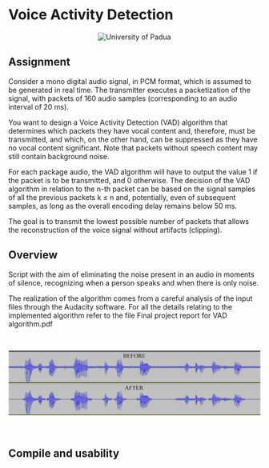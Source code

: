 # Voice Activity Detection

<p align="center">
    <img src="https://www.unidformazione.com/wp-content/uploads/2018/04/unipd-universita-di-padova.png" width="250" alt="University of Padua"/>
</p>

## Assignment

Consider a mono digital audio signal, in PCM format, which is assumed to be generated in real time. The transmitter executes a packetization of the signal, with packets of 160 audio samples (corresponding to an audio interval of 20 ms).

You want to design a Voice Activity Detection (VAD) algorithm that determines which packets they have vocal content and, therefore, must be transmitted, and which, on the other hand, can be suppressed as they have no vocal content significant. Note that packets without speech content may still contain background noise.

For each package audio, the VAD algorithm will have to output the value 1 if the packet is to be transmitted, and 0 otherwise. The decision of the VAD algorithm in relation to the n-th packet can be based on the signal samples of all the previous packets k ≤ n and, potentially, even of subsequent samples, as long as the overall encoding delay remains below 50 ms.

The goal is to transmit the lowest possible number of packets that allows the reconstruction of the voice signal without artifacts (clipping).

## Overview

Script with the aim of eliminating the noise present in an audio in moments of silence, recognizing when a person speaks and when there is only noise.

The realization of the algorithm comes from a careful analysis of the input files through the Audacity software. For all the details relating to the implemented algorithm refer to the file Final project report for VAD algorithm.pdf

&nbsp;
<p align="center">
 <a href="https://github.com/pietrovalente/Voice-Activity-Detection-multimedia/blob/main/images/Sample.png"><img src="https://github.com/pietrovalente/Voice-Activity-Detection-multimedia/blob/main/images/Sample.png" alt="" width="600px"></a>
</p>
&nbsp;

## Compile and usability
